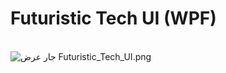 # Futuristic Tech UI (WPF)

<br/>
<img src="https://lh4.googleusercontent.com/F5ZSgrQb_4U5ll_FUh_gQh2BBLkZZSkKw1JGiqETSHj09-_6wbC7Dyr-Fec83UpHn3B4dYar=w1920-h950-rw" class="drive-viewer-image-img drive-viewer-focus-to-default" alt="جارٍ عرض Futuristic_Tech_UI.png" aria-hidden="true" >

<br/>
